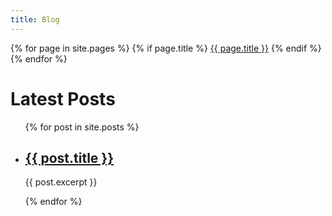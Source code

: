 ```yaml
---
title: Blog
---
```


<nav class="site-nav">
  <div class="trigger">
    {% for page in site.pages %}
    {% if page.title %}
    <a class="page-link" href="{{ page.url | prepend: site.baseurl }}">{{ page.title }}</a>
    {% endif %}
    {% endfor %}
  </div>
</nav>



<h1>Latest Posts</h1>

<ul>
  {% for post in site.posts %}
    <li>
      <h2><a href="{{ post.url }}">{{ post.title }}</a></h2>
      <p>{{ post.excerpt }}</p>
    </li>
  {% endfor %}
</ul>
